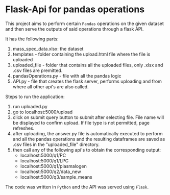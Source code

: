 # Flask-Api for pandas operations

This project aims to perform certain `Pandas` operations on the given dataset and then serve the outputs of said operations through a flask API.

It has the following parts:
1. mass_spec_data.xlsx: the dataset
2. templates - folder containing the upload.html file where the file is uploaded
3. uploaded_file - folder that contains all the uploaded files, only .xlsx and .csv files are premitted.
4. pandasOperations.py - file with all the pandas logic
5. API.py - file that creates the flask server, performs uploading and from where all other api's are also called.

Steps to run the application:
1. run uploaded.py
2. go to localhost:5000/upload
3. click on submit query button to submit after selecting file. File name will be displayed to confirm upload. If file type is not permitted, page refreshes.
4. after uploading, the answer.py file is automatically executed to perform and all the pandas operations and the resulting dataframes are saved as .csv files in the "uploaded_file" directory.
5. then call any of the following api's to obtain the corresponding output:
    * localhost:5000/q1/PC
    * localhost:5000/q1/LPC
    * localhost:5000/q1/plasmalogen
    * localhost:5000/q2/data_new
    * localhost:5000/q3/sample_means

The code was written in `Python` and the API was served using `Flask`.

